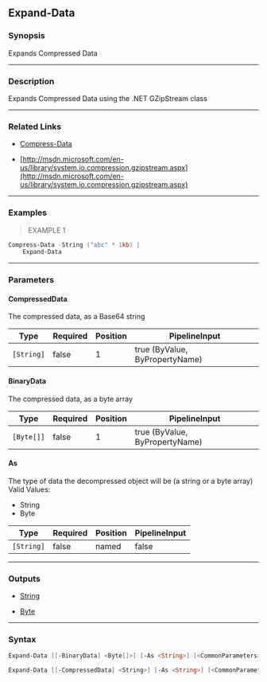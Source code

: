 Expand-Data
-----------

### Synopsis
Expands Compressed Data

---

### Description

Expands Compressed Data using the .NET GZipStream class

---

### Related Links
* [Compress-Data](Compress-Data)

* [http://msdn.microsoft.com/en-us/library/system.io.compression.gzipstream.aspx](http://msdn.microsoft.com/en-us/library/system.io.compression.gzipstream.aspx)

---

### Examples
> EXAMPLE 1

```PowerShell
Compress-Data -String ("abc" * 1kb) | 
    Expand-Data
```

---

### Parameters
#### **CompressedData**
The compressed data, as a Base64 string

|Type      |Required|Position|PipelineInput                 |
|----------|--------|--------|------------------------------|
|`[String]`|false   |1       |true (ByValue, ByPropertyName)|

#### **BinaryData**
The compressed data, as a byte array

|Type      |Required|Position|PipelineInput                 |
|----------|--------|--------|------------------------------|
|`[Byte[]]`|false   |1       |true (ByValue, ByPropertyName)|

#### **As**
The type of data the decompressed object will be (a string or a byte array)
Valid Values:

* String
* Byte

|Type      |Required|Position|PipelineInput|
|----------|--------|--------|-------------|
|`[String]`|false   |named   |false        |

---

### Outputs
* [String](https://learn.microsoft.com/en-us/dotnet/api/System.String)

* [Byte](https://learn.microsoft.com/en-us/dotnet/api/System.Byte)

---

### Syntax
```PowerShell
Expand-Data [[-BinaryData] <Byte[]>] [-As <String>] [<CommonParameters>]
```
```PowerShell
Expand-Data [[-CompressedData] <String>] [-As <String>] [<CommonParameters>]
```
